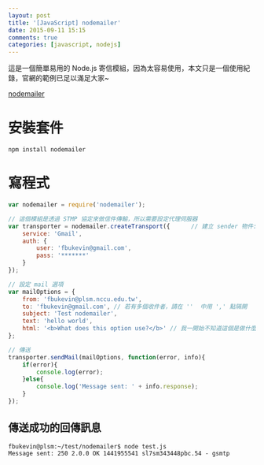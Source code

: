 ```yaml
---
layout: post
title: '[JavaScript] nodemailer'
date: 2015-09-11 15:15
comments: true
categories: [javascript, nodejs]
---
```

這是一個簡單易用的 Node.js 寄信模組，因為太容易使用，本文只是一個使用紀錄，官網的範例已足以滿足大家~

[nodemailer](http://www.nodemailer.com/)

# 安裝套件

`npm install nodemailer`
<!--more-->
# 寫程式

```javascript
var nodemailer = require('nodemailer');

// 這個模組是透過 STMP 協定來做信件傳輸，所以需要設定代理伺服器
var transporter = nodemailer.createTransport({		// 建立 sender 物件: transporter
    service: 'Gmail',
    auth: {
        user: 'fbukevin@gmail.com',
        pass: '*******'
    }
});

// 設定 mail 選項
var mailOptions = {
    from: 'fbukevin@plsm.nccu.edu.tw',
    to: 'fbukevin@gmail.com', // 若有多個收件者，請在 ''  中用 ',' 點隔開
    subject: 'Test nodemailer',
    text: 'hello world',
    html: '<b>What does this option use?</b>' // 我一開始不知道這個是做什麼的
};

// 傳送
transporter.sendMail(mailOptions, function(error, info){
    if(error){
        console.log(error);
    }else{
        console.log('Message sent: ' + info.response);
    }
});
```

## 傳送成功的回傳訊息
```
fbukevin@plsm:~/test/nodemailer$ node test.js
Message sent: 250 2.0.0 OK 1441955541 sl7sm343448pbc.54 - gsmtp
```
